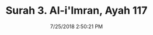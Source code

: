 ---
title       : "Surah 3. Al-i'Imran, Ayah 117"
date        : 7/25/2018 2:50:21 PM
draft       : false
type        : "quran"
layout      : "compare"
BookCode    : "CMP"
SurahNumber : "3"
AyahNumber  : "117"
TotalAyah   : "200"
---